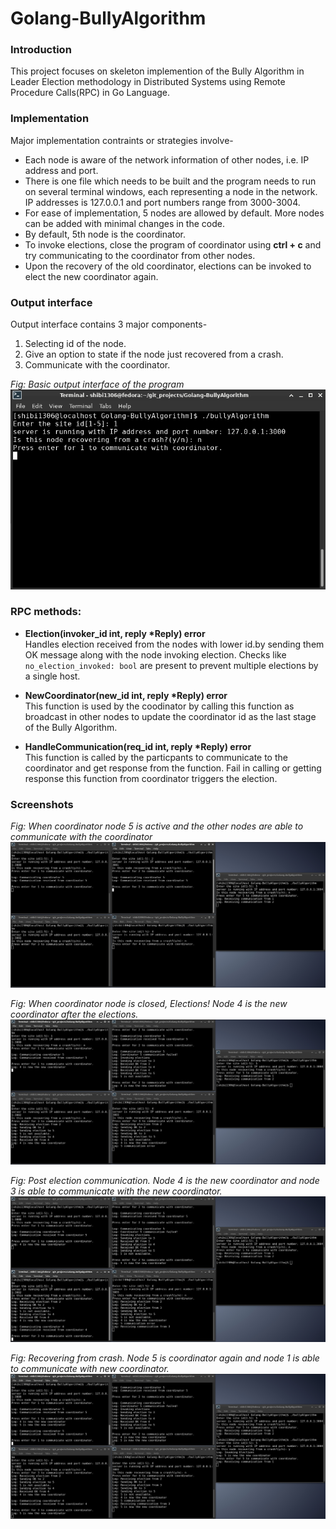 # Golang-BullyAlgorithm

### Introduction
This project focuses on skeleton implemention of the Bully Algorithm in Leader Election methodology in Distributed Systems using Remote Procedure Calls(RPC) in Go Language.

### Implementation
Major implementation contraints or strategies involve-
* Each node is aware of the network information of other nodes, i.e. IP address and port.
* There is one file which needs to be built and the program needs to run on several terminal windows, each representing a node in the network. IP addresses is 127.0.0.1 and port numbers range from 3000-3004.
* For ease of implementation, 5 nodes are allowed by default. More nodes can be added with minimal changes in the code.
* By default, 5th node is the coordinator.
* To invoke elections, close the program of coordinator using __ctrl + c__ and try communicating to the coordinator from other nodes.
* Upon the recovery of the old coordinator, elections can be invoked to elect the new coordinator again.

### Output interface
Output interface contains 3 major components-
1. Selecting id of the node.
1. Give an option to state if the node just recovered from a crash.
1. Communicate with the coordinator.

_Fig: Basic output interface of the program_
![Output interface](/screenshots/output_interface.png)

### RPC methods:
* **Election(invoker_id int, reply \*Reply) error**\
Handles election received from the nodes with lower id.by sending them OK message along with the node invoking election. Checks like `no_election_invoked: bool` are present to prevent multiple elections by a single host.

* **NewCoordinator(new_id int, reply \*Reply) error**\
This function is used by the coodinator by calling this function as broadcast in other nodes to update the coordinator id as the last stage of the Bully Algorithm.

* **HandleCommunication(req_id int, reply \*Reply) error**\
This function is called by the particpants to communicate to the coordinator and get response from the function. Fail in calling or getting response this function from coordinator triggers the election.

### Screenshots
_Fig: When coordinator node 5 is active and the other nodes are able to communicate with the coordinator_
![Coordinator active](/screenshots/coordinator_active.png)

_Fig: When coordinator node is closed, Elections! Node 4 is the new coordinator after the elections._
![Election](/screenshots/elections.png)

_Fig: Post election communication. Node 4 is the new coordinator and node 3 is able to communicate with the new coordinator._
![Post elections](/screenshots/post_election.png)

_Fig: Recovering from crash. Node 5 is coordinator again and node 1 is able to communicate with new coordinator._
![Recovery elections](/screenshots/recovery_elections.png)
